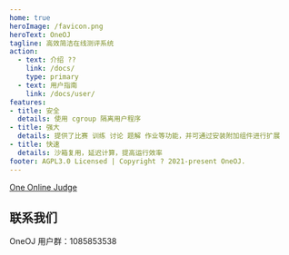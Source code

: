 ```yaml
---
home: true
heroImage: /favicon.png
heroText: OneOJ
tagline: 高效简洁在线测评系统
action:
  - text: 介绍 ??
    link: /docs/
    type: primary
  - text: 用户指南
    link: /docs/user/
features:
- title: 安全
  details: 使用 cgroup 隔离用户程序
- title: 强大
  details: 提供了比赛 训练 讨论 题解 作业等功能，并可通过安装附加组件进行扩展
- title: 快速
  details: 沙箱复用，延迟计算，提高运行效率
footer: AGPL3.0 Licensed | Copyright ? 2021-present OneOJ.
---
```



[One Online Judge](http://oj.upan.ink/)

## 联系我们

OneOJ 用户群：1085853538    

